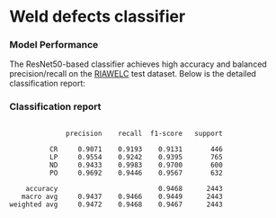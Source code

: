# Weld defects classifier

### Model Performance
The ResNet50-based classifier achieves high accuracy and balanced precision/recall on the [RIAWELC](https://github.com/stefyste/RIAWELC) test dataset. Below is the detailed classification report:

### Classification report
```

              precision    recall  f1-score   support

          CR     0.9071    0.9193    0.9131       446
          LP     0.9554    0.9242    0.9395       765
          ND     0.9433    0.9983    0.9700       600
          PO     0.9692    0.9446    0.9567       632

    accuracy                         0.9468      2443
   macro avg     0.9437    0.9466    0.9449      2443
weighted avg     0.9472    0.9468    0.9467      2443
```
